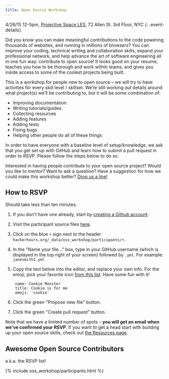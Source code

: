 ```yaml
---
title: Open Source Workshop
---
```


4/26/15 12-5pm, [Projective Space LES](http://www.projective.co/), 72 Allen St. 3rd Floor, NYC
{: .event-details}

Did you know you can make meaningful contributions to the code powering thousands of websites, and running in millions of browsers? You can improve your coding, technical writing and collaboration skills, expand your professional network, and help advance the art of software engineering all in one fun way: contribute to open source! It looks good on your resume, teaches you how to be thorough and work within teams, and gives you inside access to some of the coolest projects being built.

This is a workshop for people new to open source – we will try to have activities for every skill level / skillset. We’re still working out details around what project(s) we’ll be contributing to, but it will be some combination of:

* Improving documentation
* Writing tutorials/guides
* Collecting resources
* Adding features
* Adding tests
* Fixing bugs
* Helping other people do all of these things

In order to have everyone with a baseline level of setup/knowledge, we ask that you get set up with GitHub and learn how to submit a pull request in order to RSVP. Please follow the steps below to do so.

Interested in having people contribute to your open source project? Would you like to mentor? Want to ask a question? Have a suggestion for how we could make this workshop better? [Drop us a line!](https://github.com/afeld/hackerhours.org/issues/new)

## How to RSVP

<!-- ripping off of http://18f.github.io/hourofcode/ -->

Should take less than ten minutes.

1. If you don't have one already, start by [creating a Github account](https://github.com).
1. Visit the participant source files [here](https://github.com/afeld/hackerhours.org/tree/gh-pages/_data/oss_workshop/participants).
1. Click on the blue `+` sign next to the header `hackerhours.org/_data/oss_workshop/participants/+`.
1. In the "Name your file..." box, type in your GitHub username (which is displayed in the top right of your screen) followed by `.yml`. For example: `janesmith1.yml`
1. Copy the text below into the editor, and replace  your own info. For the emoji, pick your favorite icon [from this list](http://www.emoji-cheat-sheet.com/). Have some fun with it!

        name: Cookie Monster
        title: Cookie is for me
        emoji: 'cookie'

1. Click the green "Propose new file" button.
1. Click the green "Create pull request" button.

Note that we have a limited number of spots – **you will get an email when we've confirmed your RSVP**. If you want to get a head start with building up your open source skills, check out [the Resources page](/resources.html#getting-involved-in-open-source).

## Awesome Open Source Contributors

a.k.a. the RSVP list!

{% include oss_workshop/participants.html %}
